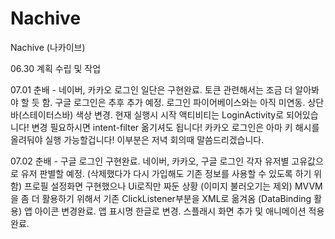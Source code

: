 # Nachive
Nachive (나카이브)

06.30
계획 수립 및 작업 

07.01
춘배 - 
네이버, 카카오 로그인 일단은 구현완료. 
토큰 관련해서는 조금 더 알아봐야 할 듯 함. 
구글 로그인은 추후 추가 예정. 
로그인 파이어베이스와는 아직 미연동.
상단바(스테이터스바) 색상 변경.
현재 실행시 시작 액티비티는 LoginActivity로 되어있습니다! 변경 필요하시면 intent-filter 옮기셔도 됩니다!
카카오 로그인은 아마 키 해시를 올려둬야 실행 가능할겁니다! 이부분은 저녁 회의때 말씀드리겠습니다.

07.02
춘배 -
구글 로그인 구현완료.
네이버, 카카오, 구글 로그인 각자 유저별 고유값으로 유저 판별할 예정. (삭제했다가 다시 가입해도 기존 정보를 사용할 수 있도록 하기 위함)
프로필 설정화면 구현했으나 Ui로직만 짜둔 상황 (이미지 불러오기는 제외)
MVVM을 좀 더 활용하기 위해서 기존 ClickListener부분을 XML로 옮겨옴 (DataBinding 활용)
앱 아이콘 변경완료. 앱 표시명 한글로 변경.
스플래시 화면 추가 및 애니메이션 적용 완료.

